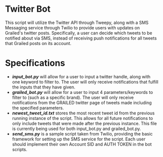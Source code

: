 # Twitter Bot

This script will utilize the Twitter API through Tweepy, along with a SMS Messaging service through Twilio to provide users with updates on Grailed's twitter posts. Specifically, a user can decide which tweets to be notified about via SMS, instead of receiving push notifications for all tweets that Grailed posts on its account.

# Specifications
* ***input_bot.py*** will allow for a user to input a twitter handle, along with one keyword to filter to. The user will only receive notifications that fulfill the inputs that they have given.
* ***grailed_bot.py*** will allow for a user to input 4 parameters/keywords to filter to (such as a specific brand). The user will only receive notifications from the GRAILED twitter page of tweets made including the specified parameters.
* ***newest_tweet_id.txt*** stores the most recent tweet id from the previous running instance of the script. This allows for all future notifications to only include tweets that were made after the previous instance. This file is currently being used for both input_bot.py and grailed_bot.py.
* ***send_sms.py*** is a sample script taken from Twilio, providing the basic framework for setting up the SMS service for the script. Each user should implement their own Account SID and AUTH TOKEN in the bot scripts.
